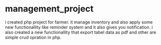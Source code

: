 # management_project
i created php project for farmer.  it manage inventory and also apply some new functionallity like reminder system and it also gives you notification. i also created a new functionallity that export tabel data as pdf and other are simple crud opration in php.
